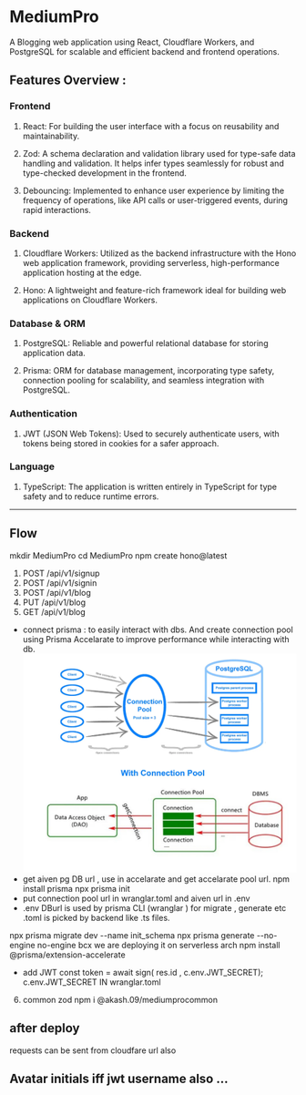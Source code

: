 # MediumPro
A Blogging web application using React, Cloudflare Workers, and PostgreSQL for scalable and efficient backend and frontend operations.

## Features Overview : 
###  Frontend

1. React: For building the user interface with a focus on reusability and maintainability.

2. Zod: A schema declaration and validation library used for type-safe data handling and validation. It helps infer types seamlessly for robust and type-checked development in the frontend.

3. Debouncing: Implemented to enhance user experience by limiting the frequency of operations, like API calls or user-triggered events, during rapid interactions.

### Backend

1. Cloudflare Workers: Utilized as the backend infrastructure with the Hono web application framework, providing serverless, high-performance application hosting at the edge.

2. Hono: A lightweight and feature-rich framework ideal for building web applications on Cloudflare Workers.

### Database & ORM

1. PostgreSQL: Reliable and powerful relational database for storing application data.

2. Prisma: ORM for database management, incorporating type safety, connection pooling for scalability, and seamless integration with PostgreSQL.

### Authentication

1. JWT (JSON Web Tokens): Used to securely authenticate users, with tokens being stored in cookies for a safer approach.

###  Language
1.  TypeScript: The application is written entirely in TypeScript for type safety and to reduce runtime errors.


---


## Flow
mkdir MediumPro
cd MediumPro
npm create hono@latest
<!-- wrangler dev ./backend/src/index.ts -->
<!-- cd backend 
npm run dev -->
1. POST /api/v1/signup
2. POST /api/v1/signin
3. POST /api/v1/blog
4. PUT /api/v1/blog
5. GET /api/v1/blog
- connect prisma : to easily interact with dbs.
And create connection pool using Prisma Accelarate to improve performance while interacting with db.
![alt text](image.png)
- get aiven pg DB url , use in accelarate and get accelarate pool url.
npm install prisma 
npx prisma init
- put connection pool url in wranglar.toml and aiven url in .env
- .env DBurl is used by prisma CLI (wranglar ) for migrate , generate etc
.toml is picked by backend like .ts files.

npx prisma migrate dev --name init_schema
npx prisma generate --no-engine
no-engine bcx we are deploying it on serverless arch
npm install @prisma/extension-accelerate

- add JWT 
  const token = await sign( res.id , c.env.JWT_SECRET);
c.env.JWT_SECRET IN wranglar.toml
6. common zod 
npm i @akash.09/mediumprocommon

## after deploy 
requests can be sent from cloudfare url also


## Avatar initials iff jwt username also ...


